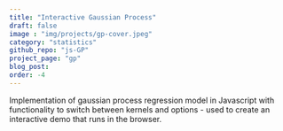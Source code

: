 ```yaml
---
title: "Interactive Gaussian Process"
draft: false
image : "img/projects/gp-cover.jpeg"
category: "statistics"
github_repo: "js-GP"
project_page: "gp"
blog_post: 
order: -4
---
```


Implementation of gaussian process regression model in Javascript with functionality to switch between kernels and options - used to create an interactive demo that runs in the browser.
